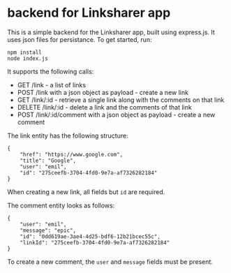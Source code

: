 backend for Linksharer app
==========================

This is a simple backend for the Linksharer app, built using express.js. It
uses json files for persistance. To get started, run:

    npm install
    node index.js

It supports the following calls:

 * GET /link - a list of links
 * POST /link with a json object as payload - create a new link
 * GET /link/:id - retrieve a single link along with the comments on that link
 * DELETE /link/:id - delete a link and the comments of that link
 * POST /link/:id/comment with a json object as payload - create a new comment

The link entity has the following structure:

    {
        "href": "https://www.google.com",
        "title": "Google",
        "user": "emil",
        "id": "275ceefb-3704-4fd0-9e7a-af7326282184"
    }

When creating a new link, all fields but `id` are required.

The comment entity looks as follows:

    {
        "user": "emil",
        "message": "epic",
        "id": "0dd619ae-3ae4-4d25-bdf6-12b21bcec55c",
        "linkId": "275ceefb-3704-4fd0-9e7a-af7326282184"
    }

To create a new comment, the `user` and `message` fields must be present.
